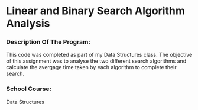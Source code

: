 # Linear and Binary Search Algorithm Analysis <br>
### Description Of The Program: <br>
This code was completed as part of my Data Structures class. The objective of this assignment was to analyse the two different search algorithms and calculate the avergage time taken by each algorithm 
to complete their search. <br>
### School Course: <br> 
Data Structures 
